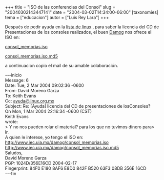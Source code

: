 +++
title = "ISO de las conferencias del Consol"
slug = "20040302143447141"
date = "2004-03-02T14:34:00-06:00"
[taxonomies]
tema = ["educacion"]
autor = ["Luis Rey Lara"]
+++

Después de pedir ayuda en la [lista de
linux](http://mail.linux.org.mx/cgi-bin/mailman/listinfo/ayuda/) , para
saber la licencia del CD de Presentaciones de los consoles realizados,
el buen [Damog](http://www.damog.net) nos ofrece el ISO en:

[consol_memorias.iso](http://www.iec.uia.mx/damog/consol_memorias.iso)

[consol_memorias.iso.md5](http://www.iec.uia.mx/damog/consol_memorias.iso.md5)

<!-- more -->
a continuacion copio el mail de su amable colaboración.

---inicio  
Message: 6  
Date: Tue, 2 Mar 2004 09:02:36 -0600  
From: David Moreno Garza  
To: Keith Evans  
Cc: ayuda@linux.org.mx  
Subject: Re: \[Ayuda\] licencia del CD de presentaciones de
losConsoles?  
On Mon, 1 Mar 2004 22:16:34 -0600 (CST)  
Keith Evans  
wrote:  
\> Y no nos pueden rolar el material? para los que no tuvimos dinero
para\> ir.  
A quien le interese, yo tengo el ISO en:  
http://www.iec.uia.mx/damog/consol_memorias.iso  
http://www.iec.uia.mx/damog/consol_memorias.iso.md5  
Saludos,  
David Moreno Garza  
PGP: 1024D/356E16CD 2004-02-17  
Fingerprint: 84F0 E180 8AF6 E8D0 842F B520 63F3 08DB 356E 16CD  
---fin  

